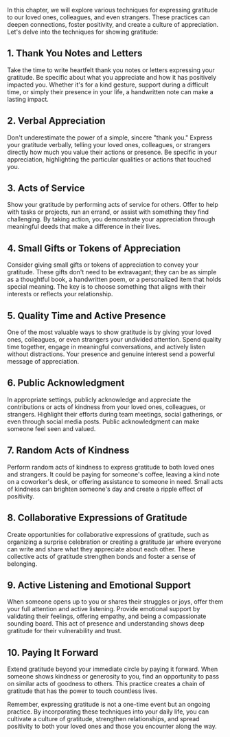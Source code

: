 
In this chapter, we will explore various techniques for expressing gratitude to our loved ones, colleagues, and even strangers. These practices can deepen connections, foster positivity, and create a culture of appreciation. Let's delve into the techniques for showing gratitude:

**1. Thank You Notes and Letters**
----------------------------------

Take the time to write heartfelt thank you notes or letters expressing your gratitude. Be specific about what you appreciate and how it has positively impacted you. Whether it's for a kind gesture, support during a difficult time, or simply their presence in your life, a handwritten note can make a lasting impact.

**2. Verbal Appreciation**
--------------------------

Don't underestimate the power of a simple, sincere "thank you." Express your gratitude verbally, telling your loved ones, colleagues, or strangers directly how much you value their actions or presence. Be specific in your appreciation, highlighting the particular qualities or actions that touched you.

**3. Acts of Service**
----------------------

Show your gratitude by performing acts of service for others. Offer to help with tasks or projects, run an errand, or assist with something they find challenging. By taking action, you demonstrate your appreciation through meaningful deeds that make a difference in their lives.

**4. Small Gifts or Tokens of Appreciation**
--------------------------------------------

Consider giving small gifts or tokens of appreciation to convey your gratitude. These gifts don't need to be extravagant; they can be as simple as a thoughtful book, a handwritten poem, or a personalized item that holds special meaning. The key is to choose something that aligns with their interests or reflects your relationship.

**5. Quality Time and Active Presence**
---------------------------------------

One of the most valuable ways to show gratitude is by giving your loved ones, colleagues, or even strangers your undivided attention. Spend quality time together, engage in meaningful conversations, and actively listen without distractions. Your presence and genuine interest send a powerful message of appreciation.

**6. Public Acknowledgment**
----------------------------

In appropriate settings, publicly acknowledge and appreciate the contributions or acts of kindness from your loved ones, colleagues, or strangers. Highlight their efforts during team meetings, social gatherings, or even through social media posts. Public acknowledgment can make someone feel seen and valued.

**7. Random Acts of Kindness**
------------------------------

Perform random acts of kindness to express gratitude to both loved ones and strangers. It could be paying for someone's coffee, leaving a kind note on a coworker's desk, or offering assistance to someone in need. Small acts of kindness can brighten someone's day and create a ripple effect of positivity.

**8. Collaborative Expressions of Gratitude**
---------------------------------------------

Create opportunities for collaborative expressions of gratitude, such as organizing a surprise celebration or creating a gratitude jar where everyone can write and share what they appreciate about each other. These collective acts of gratitude strengthen bonds and foster a sense of belonging.

**9. Active Listening and Emotional Support**
---------------------------------------------

When someone opens up to you or shares their struggles or joys, offer them your full attention and active listening. Provide emotional support by validating their feelings, offering empathy, and being a compassionate sounding board. This act of presence and understanding shows deep gratitude for their vulnerability and trust.

**10. Paying It Forward**
-------------------------

Extend gratitude beyond your immediate circle by paying it forward. When someone shows kindness or generosity to you, find an opportunity to pass on similar acts of goodness to others. This practice creates a chain of gratitude that has the power to touch countless lives.

Remember, expressing gratitude is not a one-time event but an ongoing practice. By incorporating these techniques into your daily life, you can cultivate a culture of gratitude, strengthen relationships, and spread positivity to both your loved ones and those you encounter along the way.
